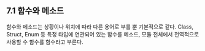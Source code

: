 ## 7.1 함수와 메소드
함수와 메소드는 상황이나 위치에 따라 다른 용어로 부를 뿐 기본적으로 같다.
Class, Struct, Enum 등 특정 타입에 연관되어 있는 함수를 메소드, 모듈 전체에서 전역적으로 사용할 수 함수를 함수라고 부른다.
